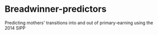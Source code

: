 # Breadwinner-predictors
Predicting mothers' transitions into and out of primary-earning using the 2014 SIPP

